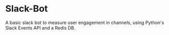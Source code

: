 # Slack-Bot

A basic slack bot to measure user engagement in channels, using Python's Slack Events API and a Redis DB.